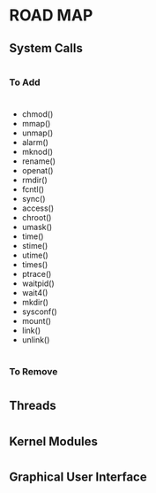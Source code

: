 # ROAD MAP #

## System Calls
#

### To Add
#
* chmod()
* mmap()
* unmap()
* alarm()
* mknod()
* rename()
* openat()
* rmdir()
* fcntl()
* sync()
* access()
* chroot()
* umask()
* time()
* stime()
* utime()
* times()
* ptrace()
* waitpid()
* wait4()
* mkdir()
* sysconf()
* mount()
* link()
* unlink()
#
### To Remove
#

## Threads
#

## Kernel Modules
#

## Graphical User Interface
#